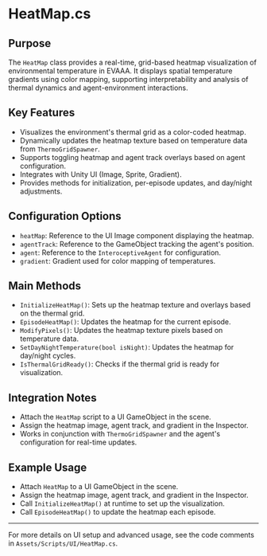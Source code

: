 # HeatMap.cs

## Purpose
The `HeatMap` class provides a real-time, grid-based heatmap visualization of environmental temperature in EVAAA. It displays spatial temperature gradients using color mapping, supporting interpretability and analysis of thermal dynamics and agent-environment interactions.

## Key Features
- Visualizes the environment's thermal grid as a color-coded heatmap.
- Dynamically updates the heatmap texture based on temperature data from `ThermoGridSpawner`.
- Supports toggling heatmap and agent track overlays based on agent configuration.
- Integrates with Unity UI (Image, Sprite, Gradient).
- Provides methods for initialization, per-episode updates, and day/night adjustments.

## Configuration Options
- `heatMap`: Reference to the UI Image component displaying the heatmap.
- `agentTrack`: Reference to the GameObject tracking the agent's position.
- `agent`: Reference to the `InteroceptiveAgent` for configuration.
- `gradient`: Gradient used for color mapping of temperatures.

## Main Methods
- `InitializeHeatMap()`: Sets up the heatmap texture and overlays based on the thermal grid.
- `EpisodeHeatMap()`: Updates the heatmap for the current episode.
- `ModifyPixels()`: Updates the heatmap texture pixels based on temperature data.
- `SetDayNightTemperature(bool isNight)`: Updates the heatmap for day/night cycles.
- `IsThermalGridReady()`: Checks if the thermal grid is ready for visualization.

## Integration Notes
- Attach the `HeatMap` script to a UI GameObject in the scene.
- Assign the heatmap image, agent track, and gradient in the Inspector.
- Works in conjunction with `ThermoGridSpawner` and the agent's configuration for real-time updates.

## Example Usage
- Attach `HeatMap` to a UI GameObject in the scene.
- Assign the heatmap image, agent track, and gradient in the Inspector.
- Call `InitializeHeatMap()` at runtime to set up the visualization.
- Call `EpisodeHeatMap()` to update the heatmap each episode.

---

For more details on UI setup and advanced usage, see the code comments in `Assets/Scripts/UI/HeatMap.cs`. 